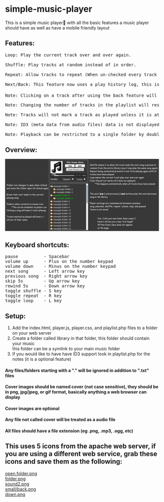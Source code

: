 # simple-music-player
This is a simple music player🎵 with all the basic features a music player should have as well as have a mobile friendly layout<br/>

## Features:<br/>
<pre>
Loop: Play the current track over and over again.<br/>
Shuffle: Play tracks at random instead of in order.<br/>
Repeat: Allow tracks to repeat (When un-checked every track much be played once before it can be played again; saved between sessions; Played tracks are marked as &#x2714; in the playlist)<br/>
Next/Back: This feature now uses a play history log, this is not saved between sessions (max length is the size of your playlist)<br/>
Note: Clicking on a track after using the back feature will bump your historic playback to the present, for example say you hit back 5 times<sup>(history at -5)</sup> and you click a track, your history will be bumped back up to the present<sup>(history at 0)</sup><br/>
Note: Changing the number of tracks in the playlist will reset session data<br/>
Note: Tracks will not mark a track as played unless it is at least 15% complete<br/>
Note: ID3 (meta data from audio files) data is not displayed on very low screen widths (tiny smart phone)<br/>
Note: Playback can be restricted to a single folder by double clicking it</pre>

## Overview:<br/>
<img src="https://raw.githubusercontent.com/GM-Script-Writer-62850/HTML5-Music-Player/master/overview.png"/>

## Keyboard shortcuts:<br/>
<pre>
pause          - Spacebar
volume up      - Plus on the number keypad
volume down    - Minus on the number keypad
next song      - Left arrow key
previous song  - Right arrow key
skip 5s        - Up arrow key
rewind 5s      - Down arrow key
toggle shuffle - S key
toggle repeat  - R key
toggle loop    - L key</pre>

## Setup:<br/>
1. Add the index.html, player.js, player.css, and playlist.php files to a folder on your web server<br/>
2. Create a folder called library in that folder, this folder should contain your music<br/>
this folder can be a symlink to your main music folder<br/>
3. If you would like to have have ID3 support look in playlist.php for the notes (it is a optional feature)

#### Any files/folders starting with a "." will be ignored in addition to ".txt" files<br/>
#### Cover images should be named cover (not case sensitive), they should be in png, jpg/jpeg, or gif format, basically anything a web browser can display<br/>
#### Cover images are optional<br/>
#### Any file not called cover will be treated as a audio file<br/>
#### All files should have a file extension (eg .png, .mp3, .ogg, etc)<br/>

## This uses 5 icons from the apache web server, if you are using a different web service, grab these icons and save them as the following:<br/>
<a href="http://www.apache.org/icons/open.folder.png" target="_blank">open.folder.png</a><br/>
<a href="http://www.apache.org/icons/folder.png" target="_blank">folder.png</a><br/>
<a href="http://www.apache.org/icons/sound2.png" target="_blank">sound2.png</a><br/>
<a href="http://www.apache.org/icons/small/back.png" target="_blank">small/back.png</a><br/>
<a href="http://www.apache.org/icons/down.png" target="_blank">down.png</a>
